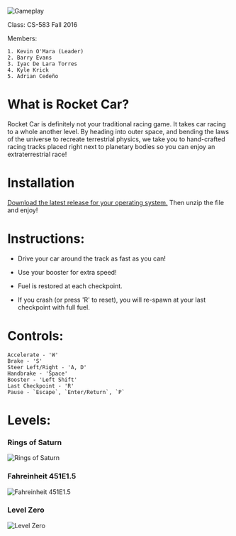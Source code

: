 ![Gameplay](https://cloud.githubusercontent.com/assets/11803661/21443301/e1410e02-c858-11e6-885b-c87631dc7a33.png "Gameplay")

Class: CS-583 Fall 2016

Members:

    1. Kevin O'Mara (Leader)
    2. Barry Evans
    3. Iyac De Lara Torres
    4. Kyle Krick
    5. Adrian Cedeño
    
What is Rocket Car?
==========
Rocket Car is definitely not your traditional racing game. It takes car racing to a whole another level. By heading into outer space, and bending the laws of the universe to recreate terrestrial physics, we take you to hand-crafted racing tracks placed right next to planetary bodies so you can enjoy an extraterrestrial race!


Installation
==========
[Download the latest release for your operating system.](https://github.com/kevin-d-omara/Rocket-Car/releases/latest "https://github.com/kevin-d-omara/Rocket-Car/releases/latest") Then unzip the file and enjoy!

Instructions:
==========
- Drive your car around the track as fast as you can!

- Use your booster for extra speed!

- Fuel is restored at each checkpoint.

- If you crash (or press 'R' to reset), you will re-spawn at your last checkpoint with full fuel.

Controls:
==========
    Accelerate - 'W'
    Brake - 'S'
    Steer Left/Right - 'A, D'
    Handbrake - 'Space'
    Booster - 'Left Shift'
    Last Checkpoint - 'R'
    Pause - `Escape`, `Enter/Return`, `P`

Levels:
==========
### Rings of Saturn
![Rings of Saturn](https://cloud.githubusercontent.com/assets/11803661/21442805/40445912-c855-11e6-89c9-53276ed3409b.png "Rings of Saturn")

### Fahreinheit 451E1.5
![Fahreinheit 451E1.5](https://cloud.githubusercontent.com/assets/11803661/21442803/404367a0-c855-11e6-8faa-7b93ca1c3bf9.png "Fahreinheit 451E1.5")

### Level Zero
![Level Zero](https://cloud.githubusercontent.com/assets/11803661/21442804/40442bae-c855-11e6-8524-f7af03244be0.png "Level Zero")

